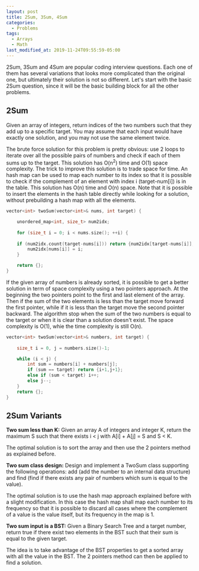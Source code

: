 ```yaml
---
layout: post
title: 2Sum, 3Sum, 4Sum
categories:
  - Problems
tags:
  - Arrays
  - Math
last_modified_at: 2019-11-24T09:55:59-05:00
---
```


2Sum, 3Sum and 4Sum are popular coding interview questions. Each one of them has several variations that looks more complicated than the original one, but ultimately their solution is not so different. Let's start with the basic 2Sum question, since it will be the basic building block for all the other problems.

## 2Sum

Given an array of integers, return indices of the two numbers such that they add up to a specific target. You may assume that each input would have exactly one solution, and you may not use the same element twice.

The brute force solution for this problem is pretty obvious: use 2 loops to iterate over all the possible pairs of numbers and check if each of them sums up to the target. This solution has O(n<sup>2</sup>) time and O(1) space complexity. The trick to improve this solution is to trade space for time. An hash map can be used to map each number to its index so that it is possible to check if the complement of an element with index i (target-num[i]) is in the table. This solution has O(n) time and O(n) space. Note that it is possible to insert the elements in the hash table directly while looking for a solution, without prebuilding a hash map with all the elements.
	
```cpp
vector<int> twoSum(vector<int>& nums, int target) {

	unordered_map<int, size_t> num2idx;
        
	for (size_t i = 0; i < nums.size(); ++i) {
            
	if (num2idx.count(target-nums[i])) return {num2idx[target-nums[i]],i};            
		num2idx[nums[i]] = i;
	}

	return {};
}

```

If the given array of numbers is already sorted, it is possible to get a better solution in term of space complexity using a two pointers approach. At the beginning the two pointers point to the first and last element of the array. Then if the sum of the two elements is less than the target move forward the first pointer, while if it is less than the target move the second pointer backward. The algorithm stop when the sum of the two numbers is equal to the target or when it is clear than a solution doesn't exist. The space complexity is O(1), whie the time complexity is still O(n).

```cpp
vector<int> twoSum(vector<int>& numbers, int target) {
        
	size_t i = 0, j = numbers.size()-1;

	while (i < j) {            
		int sum = numbers[i] + numbers[j];
		if (sum == target) return {i+1,j+1};
		else if (sum < target) i++;
		else j--;
	}
	return {};
}

```

## 2Sum Variants

**Two sum less than K:** Given an array A of integers and integer K, return the maximum S such that there exists i < j with A[i] + A[j] = S and S < K. 

The optimal solution is to sort the array and then use the 2 pointers method as explained before.

**Two sum class design:** Design and implement a TwoSum class supporting the following operations: add (add the number to an internal data structure) and find (find if there exists any pair of numbers which sum is equal to the value).

The optimal solution is to use the hash map approach explained before with a slight modification. In this case the hash map shall map each number to its frequency so that it is possible to discard all cases where the complement of a value is the value itself, but its frequency in the map is 1.

**Two sum input is a BST:** Given a Binary Search Tree and a target number, return true if there exist two elements in the BST such that their sum is equal to the given target.

The idea is to take advantage of the BST properties to get a sorted array with all the value in the BST. The 2 pointers method can then be applied to find a solution.

